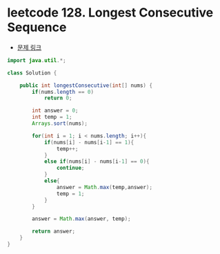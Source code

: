 # leetcode 128. Longest Consecutive Sequence

- [문제 링크](https://leetcode.com/problems/longest-consecutive-sequence/)

```java
import java.util.*;

class Solution {

    public int longestConsecutive(int[] nums) {
        if(nums.length == 0)
            return 0;

        int answer = 0;
        int temp = 1;
        Arrays.sort(nums);

        for(int i = 1; i < nums.length; i++){
            if(nums[i] - nums[i-1] == 1){
                temp++;
            }
            else if(nums[i] - nums[i-1] == 0){
                continue;
            }
            else{
                answer = Math.max(temp,answer);
                temp = 1;
            }
        }

        answer = Math.max(answer, temp);

        return answer;
    }
}
```
